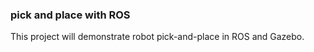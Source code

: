 ### pick and place with ROS  

This project will demonstrate robot pick-and-place in ROS and Gazebo. 
